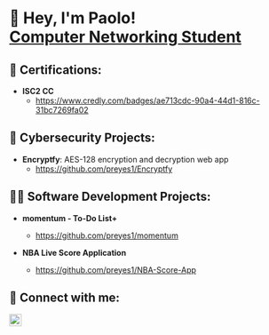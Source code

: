 <h1>👋 Hey, I'm Paolo!<br/><a href="https://www.linkedin.com/in/paolomreyes/">Computer Networking Student</a>

<h2>📝 Certifications:</h2>

- <b>ISC2 CC</b>
  - https://www.credly.com/badges/ae713cdc-90a4-44d1-816c-31bc7269fa02

<h2>🔐 Cybersecurity Projects:</h2>

- <b>Encryptfy</b>: AES-128 encryption and decryption web app
  - https://github.com/preyes1/Encryptfy
  
<h2>👨‍💻 Software Development Projects:</h2>

- <b>momentum - To-Do List+</b>
  - https://github.com/preyes1/momentum
  
- <b>NBA Live Score Application</b>
  - https://github.com/preyes1/NBA-Score-App
  


<h2> 🤳 Connect with me:</h2>

[<img align="left" alt="PaoloReyes | LinkedIn" width="22px" src="https://cdn.jsdelivr.net/npm/simple-icons@v3/icons/linkedin.svg"/>][linkedin]

[linkedin]: https://linkedin.com/in/paolomreyes
